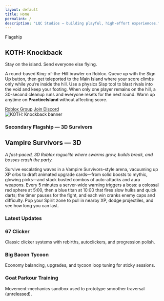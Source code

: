 ```yaml
---
layout: default
title: Home
permalink: /
description: "LQC Studios — building playful, high-effort experiences."
---
```


<section class="hero reveal">
  <div class="card">
    <span class="kicker">Flagship</span>
    <h1>KOTH: Knockback</h1>
    <p class="tagline">Stay on the island. Send everyone else flying.</p>
    <p class="muted">
      A round-based King-of-the-Hill brawler on Roblox. Queue up with the Sign Up button, then get
      teleported to the Main Island where your score climbs only while you’re inside the hill. Use a
      physics Slap tool to blast rivals into the void and keep your footing. When only one player
      remains on the hill, a 30-second cleanup runs and everyone resets for the next round. Warm up
      anytime on <strong>PracticeIsland</strong> without affecting score.
    </p>
    <div class="cta-row">
      <a class="btn btn--solid" href="https://www.roblox.com/share/g/5641441" target="_blank" rel="noopener">Roblox Group</a>
      <a class="btn btn--ghost" href="https://discord.gg/eFWCcxUbE7" target="_blank" rel="noopener">Join Discord</a>
    </div>
  </div>
  <div class="media reveal">
    <img src="{{ "/assets/img/koth-banner.png" | relative_url }}" alt="KOTH: Knockback banner" loading="lazy" />
  </div>
</section>

<div class="hr"></div>

### Secondary Flagship — 3D Survivors
<section class="featured reveal featured--single">
  <div>
    <h2>Vampire Survivors — 3D</h2>
    <p class="muted"><em>A fast-paced, 3D Roblox roguelite where swarms grow, builds break, and bosses crash the party.</em></p>
    <p class="muted">
      Survive escalating waves in a Vampire Survivors–style arena, vacuuming up XP orbs to draft animated upgrade cards—from solid boosts to mythic, glowing picks—and stack busted combos of auto-attacks and aura weapons. Every 5 minutes a server-wide warning triggers a boss: a colossal red sphere at 5:00, then a blue titan at 10:00 that fires slow hulks and quick darts; the timer pauses for the fight, and each win cranks enemy caps and difficulty. Pop your Spirit zone to pull in nearby XP, dodge projectiles, and see how long you can last.
    </p>
  </div>
</section>

<div class="hr"></div>

### Latest Updates
<div class="grid">
  <article class="card reveal">
    <h3>67 Clicker</h3>
    <p class="muted">Classic clicker systems with rebirths, autoclickers, and progression polish.</p>
  </article>
  <article class="card reveal">
    <h3>Big Bacon Tycoon</h3>
    <p class="muted">Economy balancing, upgrades, and tycoon loop tuning for sticky sessions.</p>
  </article>
  <article class="card reveal">
    <h3>Goat Parkour Training</h3>
    <p class="muted">Movement-mechanics sandbox used to prototype smoother traversal (unreleased).</p>
  </article>
</div>
